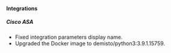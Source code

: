 
#### Integrations
##### Cisco ASA
- Fixed integration parameters display name.
- Upgraded the Docker image to demisto/python3:3.9.1.15759.